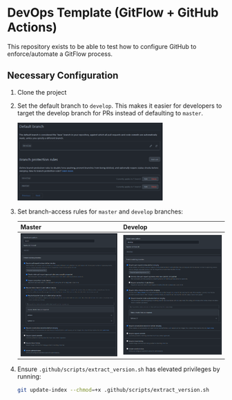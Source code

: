 # DevOps Template (GitFlow + GitHub Actions)

This repository exists to be able to test how to configure GitHub to
enforce/automate a GitFlow process.

## Necessary Configuration

1. Clone the project

2. Set the default branch to `develop`. This makes it easier for developers to
   target the develop branch for PRs instead of defaulting to `master`.

   <img src="./docs/static/default_branch_settings.png" width="70%">

3. Set branch-access rules for `master` and `develop` branches:

    | Master | Develop |
    | --- | --- |
    | <img src="./docs/static/master_branch_settings.png" width="450px"> | <img src="./docs/static/develop_branch_settings.png" width="450px">

4. Ensure `.github/scripts/extract_version.sh` has elevated privileges by
   running:

   ```bash
   git update-index --chmod=+x .github/scripts/extract_version.sh
   ```

